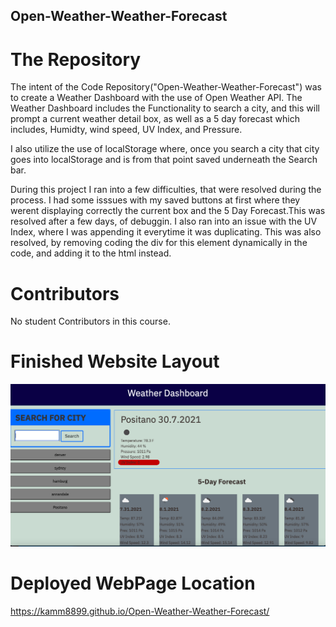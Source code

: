 ## Open-Weather-Weather-Forecast

# The Repository
The intent of the Code Repository("Open-Weather-Weather-Forecast") was to create a Weather Dashboard with the use of Open Weather API. The Weather Dashboard includes the Functionality to search a city, and this will prompt a current weather detail box, as well as a 5 day forecast which includes, Humidty, wind speed, UV Index, and Pressure. 

I also utilize the use of localStorage where, once you search a city that city goes into localStorage and is from that point saved underneath the Search bar. 

During this project I ran into a few difficulties, that were resolved during the process. I had some isssues with my saved buttons at first where they werent displaying correctly the current box and the 5 Day Forecast.This was resolved after a few days, of debuggin. I also ran into an issue with the UV Index, where I was appending it everytime it was duplicating. This was also resolved, by removing coding the div for this element dynamically in the code, and adding it to the html instead. 


# Contributors
No student Contributors in this course. 

# Finished Website Layout
![ScreenShot](./assets/WeatherDashboard.png)

# Deployed WebPage Location
https://kamm8899.github.io/Open-Weather-Weather-Forecast/